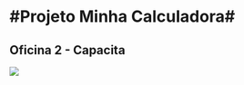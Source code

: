 <h1>#Projeto Minha Calculadora#</h1>
<h2>Oficina 2 - Capacita</h2>

<img src="https://st.depositphotos.com/1113140/3055/v/450/depositphotos_30550613-stock-illustration-calculator.jpg">

